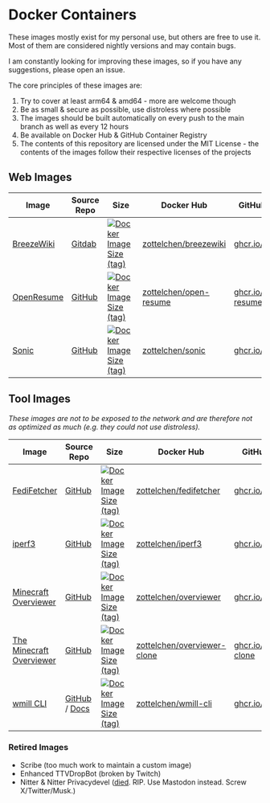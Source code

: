 # Docker Containers

These images mostly exist for my personal use, but others are free to use it. Most of them are considered nightly versions and may contain bugs.

I am constantly looking for improving these images, so if you have any suggestions, please open an issue.

The core principles of these images are:

1. Try to cover at least arm64 & amd64 - more are welcome though
2. Be as small & secure as possible, use distroless where possible
3. The images should be built automatically on every push to the main branch as well as every 12 hours
4. Be available on Docker Hub & GitHub Container Registry
5. The contents of this repository are licensed under the MIT License - the contents of the images follow their respective licenses of the projects

## Web Images

| Image                               | Source Repo                                       | Size                                                                                                                                                                              | Docker Hub                                                                | GitHub Container Registry                                                                                    |
| ----------------------------------- | ------------------------------------------------- | --------------------------------------------------------------------------------------------------------------------------------------------------------------------------------- | ------------------------------------------------------------------------- | ------------------------------------------------------------------------------------------------------------ |
| [BreezeWiki](breezewiki/README.md)  | [Gitdab](https://gitdab.com/cadence/breezewiki)   | [![Docker Image Size (tag)](https://img.shields.io/docker/image-size/zottelchen/breezewiki/latest?logo=docker&label=%E2%80%8B)](https://hub.docker.com/r/zottelchen/breezewiki)   | [zottelchen/breezewiki](https://hub.docker.com/r/zottelchen/breezewiki)   | [ghcr.io/zottelchen/breezewiki](https://github.com/users/Zottelchen/packages/container/package/breezewiki)   |
| [OpenResume](open-resume/README.md) | [GitHub](https://github.com/xitanggg/open-resume) | [![Docker Image Size (tag)](https://img.shields.io/docker/image-size/zottelchen/open-resume/latest?logo=docker&label=%E2%80%8B)](https://hub.docker.com/r/zottelchen/open-resume) | [zottelchen/open-resume](https://hub.docker.com/r/zottelchen/open-resume) | [ghcr.io/zottelchen/open-resume](https://github.com/users/Zottelchen/packages/container/package/open-resume) |
| [Sonic](sonic/README.md)            | [GitHub](https://github.com/valeriansaliou/sonic) | [![Docker Image Size (tag)](https://img.shields.io/docker/image-size/zottelchen/sonic/latest?logo=docker&label=%E2%80%8B)](https://hub.docker.com/r/zottelchen/sonic)             | [zottelchen/sonic](https://hub.docker.com/r/zottelchen/sonic)             | [ghcr.io/zottelchen/sonic](https://github.com/users/Zottelchen/packages/container/package/sonic)             |

<!-- - _🅰: This image is only available for amd64._
- _🅱: This image is only available for arm64._ -->

## Tool Images

_These images are not to be exposed to the network and are therefore not as optimized as much (e.g. they could not use distroless)._

| Image                                                  | Source Repo                                                                                              | Size                                                                                                                                                                                        | Docker Hub                                                                          | GitHub Container Registry                                                                                              |
| ------------------------------------------------------ | -------------------------------------------------------------------------------------------------------- | ------------------------------------------------------------------------------------------------------------------------------------------------------------------------------------------- | ----------------------------------------------------------------------------------- | ---------------------------------------------------------------------------------------------------------------------- |
| [FediFetcher](fedifetcher/README.md)                   | [GitHub](https://github.com/nanos/FediFetcher)                                                           | [![Docker Image Size (tag)](https://img.shields.io/docker/image-size/zottelchen/fedifetcher/latest?logo=docker&label=%E2%80%8B)](https://hub.docker.com/r/zottelchen/fedifetcher)           | [zottelchen/fedifetcher](https://hub.docker.com/r/zottelchen/fedifetcher)           | [ghcr.io/zottelchen/fedifetcher](https://github.com/users/Zottelchen/packages/container/package/fedifetcher)           |
| [iperf3](iperf3/README.md)                             | [GitHub](https://github.com/nanos/iperf3)                                                                | [![Docker Image Size (tag)](https://img.shields.io/docker/image-size/zottelchen/iperf3/latest?logo=docker&label=%E2%80%8B)](https://hub.docker.com/r/zottelchen/iperf3)                     | [zottelchen/iperf3](https://hub.docker.com/r/zottelchen/iperf3)                     | [ghcr.io/zottelchen/iperf3](https://github.com/users/Zottelchen/packages/container/package/iperf3)                     |
| [Minecraft Overviewer](overviewer/README.md)           | [GitHub](https://github.com/overviewer/Minecraft-Overviewer)                                             | [![Docker Image Size (tag)](https://img.shields.io/docker/image-size/zottelchen/overviewer/latest?logo=docker&label=%E2%80%8B)](https://hub.docker.com/r/zottelchen/overviewer)             | [zottelchen/overviewer](https://hub.docker.com/r/zottelchen/overviewer)             | [ghcr.io/zottelchen/overviewer](https://github.com/users/Zottelchen/packages/container/package/overviewer)             |
| [The Minecraft Overviewer](overviewer-clone/README.md) | [GitHub](https://github.com/GregoryAM-SP/The-Minecraft-Overviewer)                                       | [![Docker Image Size (tag)](https://img.shields.io/docker/image-size/zottelchen/overviewer-clone/latest?logo=docker&label=%E2%80%8B)](https://hub.docker.com/r/zottelchen/overviewer-clone) | [zottelchen/overviewer-clone](https://hub.docker.com/r/zottelchen/overviewer-clone) | [ghcr.io/zottelchen/overviewer-clone](https://github.com/users/Zottelchen/packages/container/package/overviewer-clone) |
| [wmill CLI](wmill-cli/README.md)                       | [GitHub](https://github.com/windmill-labs/windmill) / [Docs](https://www.windmill.dev/docs/advanced/cli) | [![Docker Image Size (tag)](https://img.shields.io/docker/image-size/zottelchen/wmill-cli/latest?logo=docker&label=%E2%80%8B)](https://hub.docker.com/r/zottelchen/wmill-cli)               | [zottelchen/wmill-cli](https://hub.docker.com/r/zottelchen/wmill-cli)               | [ghcr.io/zottelchen/wmill-cli](https://github.com/users/Zottelchen/packages/container/package/wmill-cli)               |

### Retired Images

- Scribe (too much work to maintain a custom image)
- Enhanced TTVDropBot (broken by Twitch)
- Nitter & Nitter Privacydevel ([died](https://github.com/zedeus/nitter/issues/1155#issuecomment-1913361757). RIP. Use Mastodon instead. Screw X/Twitter/Musk.)
